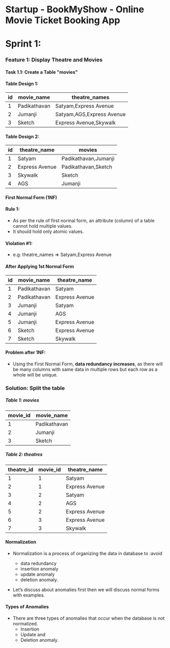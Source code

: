 # Startup - BookMyShow - Online Movie Ticket Booking App

# Sprint 1: 

### Feature 1: Display Theatre and Movies

#### Task 1.1: Create a Table "movies"

#### Table Design 1:
|id|movie_name|theatre_names|
---|--|--|
|1|Padikathavan |Satyam,Express Avenue|
|2|Jumanji |Satyam,AGS,Express Avenue|
|3|Sketch |Express Avenue,Skywalk|

#### Table Design 2:
|id|theatre_name|movies|
---|--|--|
|1|Satyam| Padikathavan,Jumanji|
|2|Express Avenue| Padikathavan,Sketch|
|3|Skywalk|Sketch|
|4|AGS|Jumanji|


#### First Normal Form (1NF)
#### Rule 1:
* As per the rule of first normal form, an attribute (column) of a table cannot hold multiple values. 
* It should hold only atomic values.

#### Violation #1: 
* e.g: theatre_names => Satyam,Express Avenue
        
#### After Applying 1st Normal Form

|id|movie_name|theatre_name|
---|--|--|
|1|Padikathavan |Satyam|
|2|Padikathavan |Express Avenue|
|3|Jumanji |Satyam|
|4|Jumanji |AGS|
|5|Jumanji |Express Avenue|
|6|Sketch |Express Avenue|
|7|Sketch |Skywalk|

#### Problem after 1NF:
* Using the First Normal Form, <strong>data redundancy increases</strong>, as there will be many columns with same data in multiple rows but each row as a whole will be unique.

### Solution: Split the table

##### Table 1: movies
|movie_id|movie_name|
---|--|
|1|Padikathavan |
|2|Jumanji |
|3|Sketch |


##### Table 2: theatres
|theatre_id|movie_id|theatre_name|
---|--|--|
|1|1 |Satyam|
|2|1 |Express Avenue|
|3|2 |Satyam|
|4|2 |AGS|
|5|2 |Express Avenue|
|6|3 |Express Avenue|
|7|3 |Skywalk|


#### Normalization
* Normalization is a process of organizing the data in database to :avoid 
   * data redundancy
   * insertion anomaly
   * update anomaly 
   * deletion anomaly. 

* Let’s discuss about anomalies first then we will discuss normal forms with examples.

#### Types of Anomalies
* There are three types of anomalies that occur when the database is not normalized. 
   * Insertion
   * Update and 
   * Deletion anomaly.


